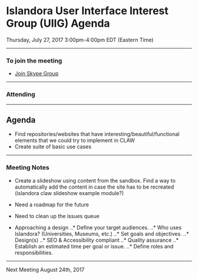 # Islandora User Interface Interest Group (UIIG) Agenda
Thursday, July 27, 2017 3:00pm-4:00pm EDT (Eastern Time)

---

### To join the meeting
* [Join Skype Group](https://join.skype.com/qEZdTTFrncpc)

---
### Attending

---
## Agenda 

* Find repositories/websites that have interesting/beautiful/functional elements that we could try to implement in CLAW
* Create suite of basic use cases

---
### Meeting Notes

* Create a slideshow using content from the sandbox. Find a way to automatically add the content in case the site has to be recreated (islandora claw slideshow example module?)

* Need a roadmap for the future

* Need to clean up the issues queue

* Approaching a design
..* Define your target audiences.
..* Who uses Islandora? (Universities, Museums, etc.)
..* Set goals and objectives.
..* Design(s)
..* SEO & Accessibility compliant
..* Quality assurance
..* Establish an estimated time per goal or issue.
..* Define roles and responsibilities.

---



Next Meeting August 24th, 2017
